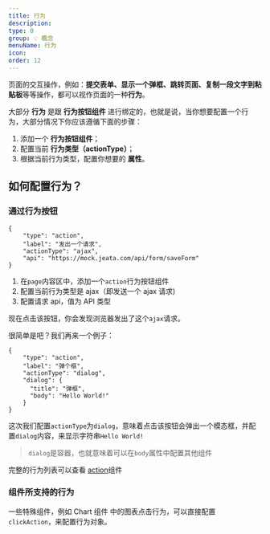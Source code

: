 ```yaml
---
title: 行为
description:
type: 0
group: 💡 概念
menuName: 行为
icon:
order: 12
---
```


页面的交互操作，例如：**提交表单、显示一个弹框、跳转页面、复制一段文字到粘贴板**等等操作，都可以视作页面的一种**行为**。

大部分 **行为** 是跟 **行为按钮组件** 进行绑定的，也就是说，当你想要配置一个行为，大部分情况下你应该遵循下面的步骤：

1. 添加一个 **行为按钮组件**；
2. 配置当前 **行为类型（actionType）**；
3. 根据当前行为类型，配置你想要的 **属性**。

## 如何配置行为？

### 通过行为按钮

```schema:height="100" scope="body"
{
    "type": "action",
    "label": "发出一个请求",
    "actionType": "ajax",
    "api": "https://mock.jeata.com/api/form/saveForm"
}
```

1. 在`page`内容区中，添加一个`action`行为按钮组件
2. 配置当前行为类型是 ajax（即发送一个 ajax 请求)
3. 配置请求 api，值为 API 类型

现在点击该按钮，你会发现浏览器发出了这个`ajax`请求。

很简单是吧？我们再来一个例子：

```schema:height="100" scope="body"
{
    "type": "action",
    "label": "弹个框",
    "actionType": "dialog",
    "dialog": {
      "title": "弹框",
      "body": "Hello World!"
    }
}
```

这次我们配置`actionType`为`dialog`，意味着点击该按钮会弹出一个模态框，并配置`dialog`内容，来显示字符串`Hello World!`

> `dialog`是容器，也就意味着可以在`body`属性中配置其他组件

完整的行为列表可以查看 [action](../components/action)组件

### 组件所支持的行为

一些特殊组件，例如 Chart 组件 中的图表点击行为，可以直接配置`clickAction`，来配置行为对象。
